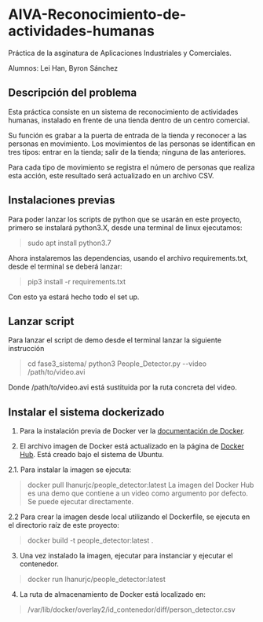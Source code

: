 # AIVA-Reconocimiento-de-actividades-humanas

Práctica de la asginatura de Aplicaciones Industriales y Comerciales.

Alumnos: Lei Han, Byron Sánchez

Descripción del problema
--------------
Esta práctica consiste en un sistema de reconocimiento de actividades humanas, instalado en frente de una tienda dentro de un centro comercial.

Su función es grabar a la puerta de entrada de la tienda y reconocer a las personas en movimiento. Los movimientos de las personas se identifican en tres tipos: entrar en la tienda; salir de la tienda; ninguna de las anteriores. 

Para cada tipo de movimiento se registra el número de personas que realiza esta acción, este resultado será actualizado en un archivo CSV.


Instalaciones previas
------------
Para poder lanzar los scripts de python que se usarán en este proyecto, primero se instalará python3.X, desde una terminal de linux ejecutamos:

>sudo apt install python3.7

Ahora instalaremos las dependencias, usando el archivo requirements.txt, desde el terminal se deberá lanzar:

>pip3 install -r requirements.txt

Con esto ya estará hecho todo el set up.

Lanzar script
------------
Para lanzar el script de demo desde el terminal lanzar la siguiente instrucción
>cd fase3_sistema/
>python3 People_Detector.py --video /path/to/video.avi

Donde /path/to/video.avi está sustituida por la ruta concreta del video.


Instalar el sistema dockerizado
------------
1. Para la instalación previa de Docker ver la [documentación de Docker](https://docs.docker.com/engine/install/).

2. El archivo imagen de Docker está actualizado en la página de [Docker Hub](https://hub.docker.com/r/lhanurjc/people_detector). Está creado bajo el sistema de Ubuntu.

2.1. Para instalar la imagen se ejecuta:
>docker pull lhanurjc/people_detector:latest
La imagen del Docker Hub es una demo que contiene a un video como argumento por defecto. Se puede ejecutar directamente.

2.2 Para crear la imagen desde local utilizando el Dockerfile, se ejecuta en el directorio raíz de este proyecto:
>docker build -t people_detector:latest .

3. Una vez instalado la imagen, ejecutar para instanciar y ejecutar el contenedor.
>docker run lhanurjc/people_detector:latest

4. La ruta de almacenamiento de Docker está localizado en:
>/var/lib/docker/overlay2/id_contenedor/diff/person_detector.csv
